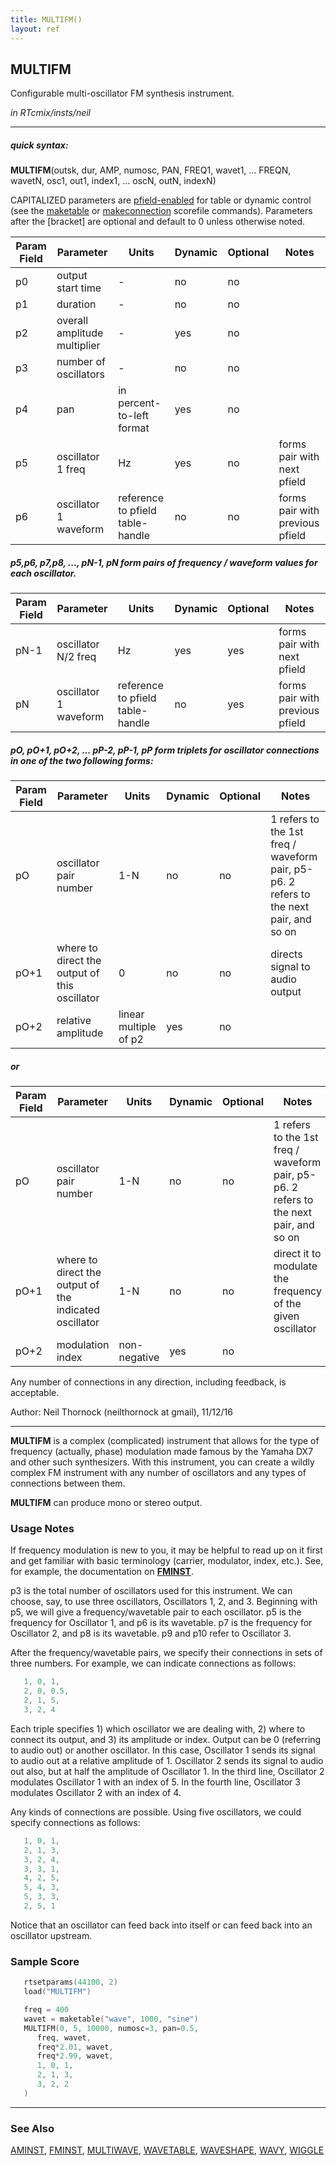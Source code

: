 ```yaml
---
title: MULTIFM()
layout: ref
---
```


## MULTIFM

Configurable multi-oscillator FM synthesis instrument.

*in RTcmix/insts/neil*  
  

-----

##### quick syntax:

**MULTIFM**(outsk, dur, AMP, numosc, PAN, FREQ1, wavet1, ... FREQN,
wavetN, osc1, out1, index1, ... oscN, outN, indexN)

CAPITALIZED parameters are [pfield-enabled](pfield-enabled.html) for
table or dynamic control (see the
[maketable](../scorefile/maketable.html) or
[makeconnection](../scorefile/makeconnection.html) scorefile
commands). Parameters after the \[bracket\] are optional and default to
0 unless otherwise noted.


Param Field	| Parameter | Units | Dynamic | Optional | Notes
----------- | --------- | ----- | -------- | --------- | ---------
p0 | output start time |  -  | no | no | 
p1 | duration |  -  | no | no | 
p2 | overall amplitude multiplier |  -  | yes | no | 
p3 | number of oscillators |  -  | no | no | 
p4 | pan | in percent-to-left format | yes | no | 
p5 | oscillator 1 freq | Hz | yes | no | forms pair with next pfield |
p6 | oscillator 1 waveform | reference to pfield table-handle | no | no | forms pair with previous pfield 

##### p5,p6, p7,p8, ..., pN-1, pN form pairs of frequency / waveform values for each oscillator.

Param Field	| Parameter | Units | Dynamic | Optional | Notes
----------- | --------- | ----- | -------- | --------- | ---------
pN-1 | oscillator N/2 freq | Hz | yes | yes | forms pair with next pfield |
pN | oscillator 1 waveform | reference to pfield table-handle | no | yes | forms pair with previous pfield |
      
##### pO, pO+1, pO+2, ... pP-2, pP-1, pP form triplets for oscillator connections in one of the two following forms:

Param Field	| Parameter | Units | Dynamic | Optional | Notes
----------- | --------- | ----- | -------- | --------- | ---------
pO | oscillator pair number | 1-N | no | no | 1 refers to the 1st freq / waveform pair, p5-p6. 2 refers to the next pair, and so on
pO+1 | where to direct the output of this oscillator | 0  | no | no | directs signal to audio output
pO+2 | relative amplitude | linear multiple of p2 | yes | no 

##### or

Param Field	| Parameter | Units | Dynamic | Optional | Notes
----------- | --------- | ----- | -------- | --------- | ---------
pO | oscillator pair number | 1-N | no | no | 1 refers to the 1st freq / waveform pair, p5-p6. 2 refers to the next pair, and so on
pO+1 | where to direct the output of the indicated oscillator | 1-N | no | no | direct it to modulate the frequency of the given oscillator
pO+2 | modulation index | non-negative | yes | no

  Any number of connections in any direction, including feedback, is
  acceptable.

   Author: Neil Thornock (neilthornock at gmail), 11/12/16

  

-----

  
**MULTIFM** is a complex (complicated) instrument that allows for the
type of frequency (actually, phase) modulation made famous by the Yamaha
DX7 and other such synthesizers. With this instrument, you can create a
wildly complex FM instrument with any number of oscillators and any
types of connections between them.

**MULTIFM** can produce mono or stereo output.

### Usage Notes

If frequency modulation is new to you, it may be helpful to read up on
it first and get familiar with basic terminology (carrier, modulator,
index, etc.). See, for example, the documentation on
**[FMINST](FMINST.html)**.

p3 is the total number of oscillators used for this instrument. We can
choose, say, to use three oscillators, Oscillators 1, 2, and 3.
Beginning with p5, we will give a frequency/wavetable pair to each
oscillator. p5 is the frequency for Oscillator 1, and p6 is its
wavetable. p7 is the frequency for Oscillator 2, and p8 is its
wavetable. p9 and p10 refer to Oscillator 3.

After the frequency/wavetable pairs, we specify their connections in
sets of three numbers. For example, we can indicate connections as
follows:

```cpp
   1, 0, 1,
   2, 0, 0.5,
   2, 1, 5,
   3, 2, 4
```

Each triple specifies 1) which oscillator we are dealing with, 2) where
to connect its output, and 3) its amplitude or index. Output can be 0
(referring to audio out) or another oscillator. In this case, Oscillator
1 sends its signal to audio out at a relative amplitude of 1. Oscillator
2 sends its signal to audio out also, but at half the amplitude of
Oscillator 1. In the third line, Oscillator 2 modulates Oscillator 1
with an index of 5. In the fourth line, Oscillator 3 modulates
Oscillator 2 with an index of 4.

Any kinds of connections are possible. Using five oscillators, we could
specify connections as follows:

```cpp
   1, 0, 1,
   2, 1, 3,
   3, 2, 4,
   3, 3, 1,
   4, 2, 5,
   5, 4, 3,
   5, 3, 3,
   2, 5, 1
```

Notice that an oscillator can feed back into itself or can feed back
into an oscillator upstream.

### Sample Score

```cpp
   rtsetparams(44100, 2)
   load("MULTIFM")

   freq = 400
   wavet = maketable("wave", 1000, "sine")
   MULTIFM(0, 5, 10000, numosc=3, pan=0.5,
      freq, wavet,
      freq*2.01, wavet,
      freq*2.99, wavet,
      1, 0, 1,
      2, 1, 3,
      3, 2, 2
   )
```

  

-----

### See Also

[AMINST](AMINST.html), [FMINST](FMINST.html),
[MULTIWAVE](MULTIWAVE.html), [WAVETABLE](WAVETABLE.html),
[WAVESHAPE](WAVESHAPE.html), [WAVY](WAVY.html), [WIGGLE](WIGGLE.html)
